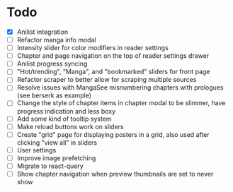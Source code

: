 # Todo
 - [x] Anilist integration
 - [ ] Refactor manga info modal
 - [ ] Intensity slider for color modifiers in reader settings
 - [ ] Chapter and page navigation on the top of reader settings drawer
 - [ ] Anilist progress syncing
 - [ ] "Hot/trending", "Manga", and "bookmarked" sliders for front page
 - [ ] Refactor scraper to better allow for scraping multiple sources
 - [ ] Resolve issues with MangaSee misnumbering chapters with prologues (see berserk as example)
 - [ ] Change the style of chapter items in chapter modal to be slimmer, have progress indication and less boxy
 - [ ] Add some kind of tooltip system
 - [ ] Make reload buttons work on sliders
 - [ ] Create "grid" page for displaying posters in a grid, also used after clicking "view all" in sliders
 - [ ] User settings
 - [ ] Improve image prefetching
 - [ ] Migrate to react-query
 - [ ] Show chapter navigation when preview thumbnails are set to never show